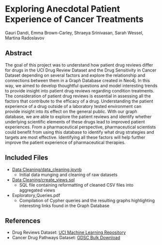 # Exploring Anecdotal Patient Experience of Cancer Treatments
Gauri Dandi, Emma Brown-Carley, Shraeya Srinivasan, Sarah Wessel, Martina Radoslavov

## Abstract
The goal of this project was to understand how patient drug reviews differ for drugs in the UCI Drug Review Dataset and the Drug Sensitivity in Cancer Dataset depending on several factors and explore the relationship and connections between them in a Graph Database created in Neo4j. In this way, we aimed to develop thoughtful questions and model interesting trends to provide insight into patient drug reviews regarding condition treatments. The consideration of patient drug reviews is essential in assessing all the factors that contribute to the efficacy of a drug. Understanding the patient experience of a drug outside of a laboratory tested environment can provide insight into its effect on the general public. With our graph database, we are able to explore the patient reviews and identify whether underlying scientific elements of these drugs lead to improved patient experiences. From a pharmaceutical perspective, pharmaceutical scientists could benefit from using this database to identify what drug strategies and targets are most effective. Identifying all these factors will help further improve the patient experience of pharmaceutical therapies.

## Included Files
* [Data Cleaning/data_cleaning.ipynb](https://github.com/gdandi04/DrugSensitivityReviews/blob/main/Data%20Cleaning/data_cleaning.ipynb)
	* Initial data munging and cleaning of raw datasets
* [Data Cleaning/create_views.sql](https://github.com/gdandi04/DrugSensitivityReviews/blob/main/Data%20Cleaning/create_views.sql)
	* SQL file containing reformatting of cleaned CSV files into aggregated views
* Exploratory_Queries.pdf
	* Compilation of Cypher queries and the resulting graphs highlighting interesting links found in the Graph Database

## References
* Drug Reviews Dataset: [UCI Machine Learning Repository](https://archive.ics.uci.edu/ml/datasets/Drug+Review+Dataset+%28Drugs.com%29)
* Cancer Drug Pathways Dataset: [GDSC Bulk Download](https://www.cancerrxgene.org/downloads/bulk_download)
